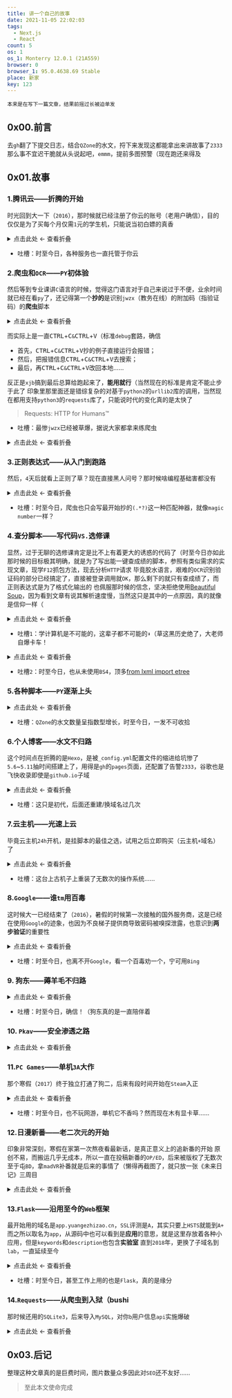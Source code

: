 ```yaml
---
title: 讲一个自己的故事
date: 2021-11-05 22:02:03
tags:
  - Next.js
  - React
count: 5
os: 1
os_1: Monterry 12.0.1 (21A559)
browser: 0
browser_1: 95.0.4638.69 Stable
place: 新家
key: 123
---
```

    本来是在写下一篇文章，结果前摇过长被迫单发
<!-- more -->
## 0x00.前言
去`gh`翻了下提交日志，结合`QZone`的水文，捋下来发现这都能拿出来讲故事了`2333`
那么事不宜迟干脆就从头说起吧，`emmm`，提前多图预警（现在跑还来得及

## 0x01.故事
### 1.腾讯云——折腾的开始
时光回到大一下（`2016`），那时候就已经注册了你云的账号（老用户确信），目的仅仅是为了买每个月仅需`1`元的学生机，只能说当初白嫖的真香

<details><summary>点击此处 ← 查看折叠</summary>

![2016-01-17 21:42:26](https://i1.yuangezhizao.cn/macOS/20211105223034.png!webp)

</details>

- 吐槽：时至今日，各种服务也一直托管于你云

### 2.爬虫和`OCR`——`PY`初体验
然后等到专业课讲`C`语言的时候，觉得这门语言对于自己来说过于不便，业余时间就已经在看`py`了，还记得第一个**抄的**是识别`jwzx`（教务在线）的附加码（指验证码）的**爬虫**脚本

<details><summary>点击此处 ← 查看折叠</summary>

![第一次的 PY 交易](https://i1.yuangezhizao.cn/macOS/20211105231511.png!webp)

</details>

而实际上是一直<kbd>CTRL</kbd>+<kbd>C</kbd>`&`<kbd>CTRL</kbd>+<kbd>V</kbd>（标准`debug`套路，确信
- 首先，<kbd>CTRL</kbd>+<kbd>C</kbd>`&`<kbd>CTRL</kbd>+<kbd>V</kbd>抄的例子直接运行会报错；
- 然后，把报错信息<kbd>CTRL</kbd>+<kbd>C</kbd>`&`<kbd>CTRL</kbd>+<kbd>V</kbd>去搜索；
- 最后，再<kbd>CTRL</kbd>+<kbd>C</kbd>`&`<kbd>CTRL</kbd>+<kbd>V</kbd>改回本地……

反正是`xjb`搞到最后总算给跑起来了，**能用就行**（当然现在的标准是肯定不能止步于此了
印象里那里面还是错综复杂的对基于`python2`的`urllib2`库的调用，当然现在都用支持`python3`的`requests`库了，只能说时代的变化真的是太快了
> Requests: HTTP for Humans™

- 吐槽：最惨`jwzx`已经被草爆，据说大家都拿来练爬虫

<details><summary>点击此处 ← 查看折叠</summary>

![xs](https://i1.yuangezhizao.cn/macOS/20211106173907.png!webp)

</details>

### 3.正则表达式——从入门到跑路
然后，`4`天后就看上正则了草？现在直接黑人问号？那时候啥编程基础害都没有

<details><summary>点击此处 ← 查看折叠</summary>

![正则表达式](https://i1.yuangezhizao.cn/macOS/20211106234524.png!webp)

</details>

- 吐槽：时至今日，爬虫也只会写最开始抄的`(.*?)`这一种匹配神器，就像`magic number`一样？

### 4.查分脚本——写代码`VS.`选修课
显然，过于无聊的选修课肯定是比不上有着更大的诱惑的代码了（时至今日亦如此
那时候的目标极其明确，就是为了写出能一键查成绩的脚本，参照有类似需求的实现文章，现学`F12`抓包方法，现去分析`HTTP`请求
毕竟胶水语言，艰难的`OCR`识别验证码的部分已经搞定了，直接被登录调用就`OK`，那么剩下的就只有查成绩了，而正则表达式是为了格式化输出的
也佩服那时候的信念，坚决拒绝使用[Beautiful Soup](https://web.archive.org/web/20211108124416/https://www.crummy.com/software/BeautifulSoup/bs4/doc/)，因为看到文章有说其解析速度慢，当然这只是其中的一点原因，真的就像是信仰一样（

<details><summary>点击此处 ← 查看折叠</summary>

![一键查成绩](https://i1.yuangezhizao.cn/macOS/20211105235237.png!webp)
![后面放到了微信公众号里面，供自己班级同学的使用](https://i1.yuangezhizao.cn/macOS/20211106174150.png!webp)
![一点一点的优化](https://i1.yuangezhizao.cn/macOS/20211106174357.png!webp)
![计划任务](https://i1.yuangezhizao.cn/macOS/20211106174640.png!webp)
![大战 jwzx](https://i1.yuangezhizao.cn/macOS/20211106175210.png!webp)
![黑历史](https://i1.yuangezhizao.cn/macOS/20211106180730.png!webp)

</details>

- 吐槽`1`：学计算机是不可能的，这辈子都不可能的`⬇`（草这黑历史绝了，大老师自爆卡车！

<details><summary>点击此处 ← 查看折叠</summary>

![而计算机要 525](https://i1.yuangezhizao.cn/macOS/20211105230824.png!webp)
![黑历史](https://i1.yuangezhizao.cn/macOS/20211106205543.png!webp)

</details>

- 吐槽`2`：时至今日，也从未使用`BS4`，顶多[from lxml import etree](https://web.archive.org/web/20211108125849/https://lxml.de/tutorial.html)

### 5.各种脚本——`PY`逐渐上头

<details><summary>点击此处 ← 查看折叠</summary>

![不是自己干的.jpG](https://i1.yuangezhizao.cn/macOS/20211106005647.png!webp)
![黑历史](https://i1.yuangezhizao.cn/macOS/20211106010436.png!webp)
![黑历史](https://i1.yuangezhizao.cn/macOS/20211106011050.png!webp)

</details>

- 吐槽：`QZone`的水文数量呈指数型增长，时至今日，一发不可收拾

### 6.个人博客——水文不归路
这个时间点在折腾的是`Hexo`，是被`_config.yml`配置文件的缩进给坑惨了
`5.6`~`5.11`抽时间搭建上了，用得是`gh`的`pages`页面，还配置了告警`2333`，谷歌也是飞快收录即使是`github.io`子域

<details><summary>点击此处 ← 查看折叠</summary>

![黑历史](https://i1.yuangezhizao.cn/macOS/20211106011347.png!webp)
![第一篇水文](https://i1.yuangezhizao.cn/macOS/20211106012803.png!webp)
![第一次告警](https://i1.yuangezhizao.cn/macOS/20211106014320.png!webp)
![被索引](https://i1.yuangezhizao.cn/macOS/20211106151010.png!webp)
![后来懒得限制，就又给放开了](https://i1.yuangezhizao.cn/macOS/20211106162122.png!webp)

</details>

- 吐槽：这只是初代，后面还重建/换域名过几次

### 7.云主机——光速上云
毕竟云主机`24h`开机，是挂脚本的最佳之选，试用之后立即购买（云主机`+`域名）了

<details><summary>点击此处 ← 查看折叠</summary>

![试用](https://i1.yuangezhizao.cn/macOS/20211106012349.png!webp)
![付费](https://i1.yuangezhizao.cn/macOS/20211106013229.png!webp)

</details>

- 吐槽：这台上古机子上重装了无数次的操作系统……

### 8.`Google`——谁`tm`用百毒
这时候大一已经结束了（`2016`），暑假的时候第一次接触的国外服务商，这是已经在使用`Google`的迹象，也因为不良梯子提供商导致密码被嗅探泄露，也意识到**两步验证**的重要性

<details><summary>点击此处 ← 查看折叠</summary>

![黑历史](https://i1.yuangezhizao.cn/macOS/20211105230638.png!webp)
![vpncup](https://i1.yuangezhizao.cn/macOS/20211106014541.png!webp)
![有被吓到](https://i1.yuangezhizao.cn/macOS/20211106015806.png!webp)
![公开梯子，不可避免](https://i1.yuangezhizao.cn/macOS/20211106160726.png!webp)
![两步验证](https://i1.yuangezhizao.cn/macOS/20211106160830.png!webp)

</details>

- 吐槽：时至今日，也离不开`Google`，看一个百毒劝一个，宁可用`Bing`

### 9. 狗东——薅羊毛不归路

<details><summary>点击此处 ← 查看折叠</summary>

![怀念那个时代](https://i1.yuangezhizao.cn/macOS/20211106015103.png!webp)
![狗东抽奖](https://i1.yuangezhizao.cn/macOS/20211106171748.png!webp)
![抽中手办](https://i1.yuangezhizao.cn/macOS/20211106172602.png!webp)

</details>

- 吐槽：时至今日，确信！（狗东真的是一直陪伴着

### 10. `Pkav`——安全渗透之路

<details><summary>点击此处 ← 查看折叠</summary>

![尝试爆破](https://i1.yuangezhizao.cn/macOS/20211106020141.png!webp)

</details>

### 11.`PC Games`——单机`3A`大作
那个寒假（`2017`）终于独立打通了狗二，后来有段时间开始在`Steam`入正

<details><summary>点击此处 ← 查看折叠</summary>

![狗二](https://i1.yuangezhizao.cn/macOS/20211106151939.png!webp)
![传送门](https://i1.yuangezhizao.cn/macOS/20211106160218.png!webp)

</details>

- 吐槽：时至今日，也不玩网游，单机它不香吗？然而现在木有显卡草……

### 12.日漫新番——老二次元的开始
印象非常深刻，寒假在家第一次熬夜看最新话，是真正意义上的追新番的开始
原创不易，而搬运几乎无成本，所以一直在投稿新番的`OP/ED`，后来被版权了无数次
至于屯`BD`，拿`madVR`补番就是后来的事情了（懒得再截图了，就只放一张《未来日记》三周目

<details><summary>点击此处 ← 查看折叠</summary>

![HS](https://i1.yuangezhizao.cn/macOS/20211106152251.png!webp)
![OP/ED](https://i1.yuangezhizao.cn/macOS/20211106155153.png!webp)
![各种退回](https://i1.yuangezhizao.cn/macOS/20211106155523.png!webp)
![那时候好看的老番可以看好几遍](https://i1.yuangezhizao.cn/macOS/20211106162657.png!webp)
![233](https://i1.yuangezhizao.cn/macOS/20211106163843.png!webp)
![10w](https://i1.yuangezhizao.cn/macOS/20211106164016.png!webp)
![300](https://i1.yuangezhizao.cn/macOS/20211106164629.png!webp)
![400](https://i1.yuangezhizao.cn/macOS/20211106165050.png!webp)
![500](https://i1.yuangezhizao.cn/macOS/20211106165326.png!webp)
![600+](https://i1.yuangezhizao.cn/macOS/20211106165801.png!webp)
![第一次在 A 站补番](https://i1.yuangezhizao.cn/macOS/20211106170537.png!webp)
![707](https://i1.yuangezhizao.cn/macOS/20211106171306.png!webp)
![888](https://i1.yuangezhizao.cn/macOS/20211106175841.png!webp)
![999](https://i1.yuangezhizao.cn/macOS/20211106183726.png!webp)
![1K](https://i1.yuangezhizao.cn/macOS/20211106183931.png!webp)
![1010](https://i1.yuangezhizao.cn/macOS/20211106184405.png!webp)

</details>

### 13.`Flask`——沿用至今的`Web`框架
最开始用的域名是`app.yuangezhizao.cn`，`SSL`评测是`A`，其实只要上`HSTS`就能到`A+`
而之所以取名为`app`，从源码中也可以看到是**应用**的意思，就是这里存放着各种小应用，但是`keywords`和`description`也包含**实验室**
直到`2018`年，更换了子域名到`lab`，一直延续至今

<details><summary>点击此处 ← 查看折叠</summary>

![SUT Dormitory Cache](https://i1.yuangezhizao.cn/macOS/20211105230113.png!webp)
![TODO](https://i1.yuangezhizao.cn/macOS/20211106163627.png!webp)
![DEBUG](https://i1.yuangezhizao.cn/macOS/20211106164338.png!webp)
![SUTDB](https://i1.yuangezhizao.cn/macOS/20211106164357.png!webp)
![LNUOC](https://i1.yuangezhizao.cn/macOS/20211106165151.png!webp)
![A](https://i1.yuangezhizao.cn/macOS/20211106170053.png!webp)
![app.yuangezhizao.cn](https://i1.yuangezhizao.cn/macOS/20211106170844.png!webp)
![lab.yuangezhizao.cn](https://i1.yuangezhizao.cn/macOS/20211106182709.png!webp)
![全是实验性质的产物](https://i1.yuangezhizao.cn/macOS/20211106183621.png!webp)
![SUT_WatchDogs](https://i1.yuangezhizao.cn/macOS/20211106204537.png!webp)
![SUTDB](https://i1.yuangezhizao.cn/macOS/20211106205402.png!webp)
![联动](https://i1.yuangezhizao.cn/macOS/20211106210240.png!webp)
![更新日志](https://i1.yuangezhizao.cn/macOS/20211106223135.png!webp)
![自动更新](https://i1.yuangezhizao.cn/macOS/20211106223332.png!webp)

</details>

- 吐槽：时至今日，甚至工作上用的也是`Flask`，真的是缘分

### 14.`Requests`——从爬虫到入狱（bushi
那时候还用的`SQLite3`，后来导入`MySQL`，对你`b`用户信息`api`实施爆破

<details><summary>点击此处 ← 查看折叠</summary>

![SQLite3](https://i1.yuangezhizao.cn/macOS/20211106154223.png!webp)
![MySQL](https://i1.yuangezhizao.cn/macOS/20211106154613.png!webp)
![65873864](https://i1.yuangezhizao.cn/macOS/20211106160015.png!webp)
![巨慢的导入流程](https://i1.yuangezhizao.cn/macOS/20211106161337.png!webp)
![黑历史](https://i1.yuangezhizao.cn/macOS/20211106171659.png!webp)

</details>

## 0x03.后记
整理这种文章真的是巨费时间，图片数量众多因此对`SEO`还不友好……

> 至此本文使命完成
